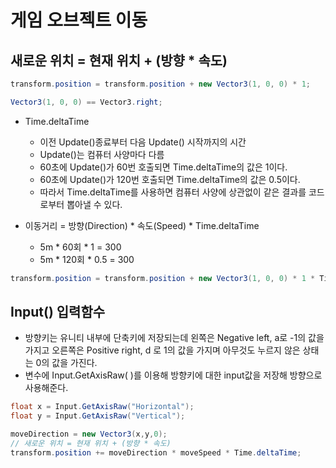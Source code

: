 # 게임 오브젝트 이동

## 새로운 위치 = 현재 위치 + (방향 * 속도)

```csharp
transform.position = transform.position + new Vector3(1, 0, 0) * 1;
```

```csharp
Vector3(1, 0, 0) == Vector3.right;
```

- Time.deltaTime
    - 이전 Update()종료부터 다음 Update() 시작까지의 시간
    - Update()는 컴퓨터 사양마다 다름
    - 60초에 Update()가 60번 호출되면 Time.deltaTime의 값은 1이다.
    - 60초에 Update()가 120번 호출되면 Time.deltaTime의 값은 0.5이다.
    - 따라서 Time.deltaTime를 사용하면 컴퓨터 사양에 상관없이 같은 결과를 코드로부터 뽑아낼 수 있다.
    
- 이동거리 = 방향(Direction) * 속도(Speed) * Time.deltaTime
    - 5m * 60회 * 1 = 300
    - 5m * 120회 * 0.5 = 300

```csharp
transform.position = transform.position + new Vector3(1, 0, 0) * 1 * Time.deltaTime;
```

## Input() 입력함수

- 방향키는 유니티 내부에 단축키에 저장되는데 왼쪽은 Negative left, a로 -1의 값을 가지고 오른쪽은 Positive right, d 로 1의 값을 가지며 아무것도 누르지 않은 상태는 0의 값을 가진다.
- 변수에 Input.GetAxisRaw( )를 이용해 방향키에 대한 input값을 저장해 방향으로 사용해준다.

```csharp
float x = Input.GetAxisRaw("Horizontal");
float y = Input.GetAxisRaw("Vertical");

moveDirection = new Vector3(x,y,0);
// 새로운 위치 = 현재 위치 + (방향 * 속도)
transform.position += moveDirection * moveSpeed * Time.deltaTime;
```